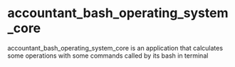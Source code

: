 # accountant_bash_operating_system_core
 accountant_bash_operating_system_core is an application that calculates some operations with some commands called by its bash in terminal
